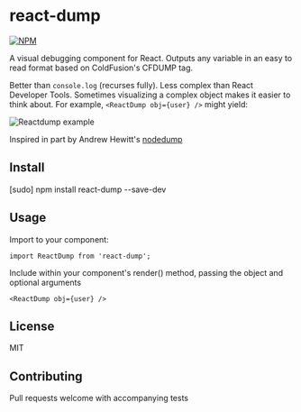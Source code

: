 # react-dump

[![NPM](https://nodei.co/npm/react-dump.png?downloads=true)](https://nodei.co/npm/react-dump/)

A visual debugging component for React.
Outputs any variable in an easy to read format based on ColdFusion's CFDUMP tag.

Better than `console.log` (recurses fully).
Less complex than React Developer Tools.
Sometimes visualizing a complex object makes it easier to think about.
For example, ```<ReactDump obj={user} />``` might yield:

![Reactdump example](https://raw.github.com/ragamufin/nodedump/master/images_for_readme/nodedump-user.png "Reactdump of variable 'user'")

Inspired in part by Andrew Hewitt's [nodedump](https://github.com/ragamufin/nodedump)

Install
-------
[sudo] npm install react-dump --save-dev

Usage
-----
Import to your component:

```import ReactDump from 'react-dump';```

Include within your component's render() method, passing the object and optional arguments

```<ReactDump obj={user} />```

License
-------
MIT

Contributing
------------
Pull requests welcome with accompanying tests

